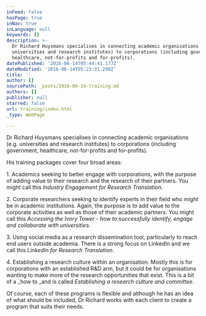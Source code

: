 ```yaml
---
inFeed: false
hasPage: true
inNav: true
inLanguage: null
keywords: []
description: >-
  Dr Richard Huysmans specialises in connecting academic organisations (e.g.
  universities and research institutes) to corporations (including government,
  healthcare, not-for-profits and for-profits).
datePublished: '2016-06-14T05:44:41.177Z'
dateModified: '2016-06-14T05:23:31.298Z'
title: ''
author: []
sourcePath: _posts/2016-06-14-training.md
authors: []
publisher: null
starred: false
url: training/index.html
_type: WebPage

---
```

Dr Richard Huysmans specialises in connecting academic organisations (e.g. universities and research institutes) to corporations (including government, healthcare, not-for-profits and for-profits).

His training packages cover four broad areas:

1\. Academics seeking to better engage with corporations, with the purpose of adding value to their research and the research of their partners. You might call this _Industry Engagement for Research Translation_.

2\. Corporate researchers seeking to identify experts in their field who might be in academic institutions. Again, the purpose is to add value to the corporate activities as well as those of their academic partners. You might call this _Accessing the Ivory Tower - how to successfully identify, engage and collaborate with universities_.

3\. Using social media as a research dissemination tool, particularly to reach end users outside academia. There is a strong focus on LinkedIn and we call this _LinkedIn for Research Translation_.

4\. Establishing a research culture within an organisation. Mostly this is for corporations with an established R&D arm, but it could be for organisations wanting to make more of the research opportunities that exist. This is a bit of a _how to _and is called _Establishing a research culture and committee_.

Of course, each of these programs is flexible and although he has an idea of what should be included, Dr Richard works with each client to create a program that suits their needs.